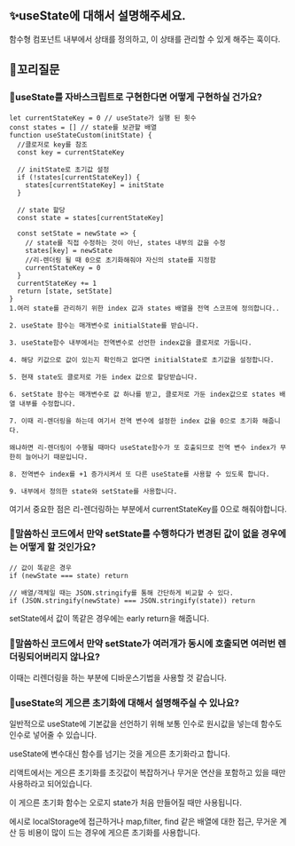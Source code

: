 ## ✨useState에 대해서 설명해주세요.

함수형 컴포넌트 내부에서 상태를 정의하고, 이 상태를 관리할 수 있게 해주는 훅이다.

## 🔁꼬리질문

### 🤔useState를 자바스크립트로 구현한다면 어떻게 구현하실 건가요?

```
let currentStateKey = 0 // useState가 실행 된 횟수
const states = [] // state를 보관할 배열
function useStateCustom(initState) {
  //클로저로 key를 참조
  const key = currentStateKey

  // initState로 초기값 설정
  if (!states[currentStateKey]) {
    states[currentStateKey] = initState
  }

  // state 할당
  const state = states[currentStateKey]

  const setState = newState => {
    // state를 직접 수정하는 것이 아닌, states 내부의 값을 수정
    states[key] = newState
    //리-렌더링 될 때 0으로 초기화해줘야 자신의 state를 지정함
    currentStateKey = 0
  }
  currentStateKey += 1
  return [state, setState]
}
1.여러 state를 관리하기 위한 index 값과 states 배열을 전역 스코프에 정의합니다..

2. useState 함수는 매개변수로 initialState를 받습니다.

3. useState함수 내부에서는 전역변수로 선언한 index값을 클로저로 가둡니다.

4. 해당 키값으로 값이 있는지 확인하고 없다면 initialState로 초기값을 설정합니다.

5. 현재 state도 클로저로 가둔 index 값으로 할당받습니다.

6. setState 함수는 매개변수로 값 하나를 받고, 클로저로 가둔 index값으로 states 배열 내부를 수정합니다.

7. 이때 리-렌더링을 하는데 여기서 전역 변수에 설정한 index 값을 0으로 초기화 해줍니다.

왜냐하면 리-렌더링이 수행될 때마다 useState함수가 또 호출되므로 전역 변수 index가 무한히 늘어나기 때문입니다.

8. 전역변수 index를 +1 증가시켜서 또 다른 useState를 사용할 수 있도록 합니다.

9. 내부에서 정의한 state와 setState를 사용합니다.
```

여기서 중요한 점은 리-렌더링하는 부분에서 currentStateKey를 0으로 해줘야합니다.

### 🤔말씀하신 코드에서 만약 setState를 수행하다가 변경된 값이 없을 경우에는 어떻게 할 것인가요?

```
// 값이 똑같은 경우
if (newState === state) return

// 배열/객체일 때는 JSON.stringify를 통해 간단하게 비교할 수 있다.
if (JSON.stringify(newState) === JSON.stringify(state)) return
```

setState에서 값이 똑같은 경우에는 early return을 해줍니다.

### 🤔말씀하신 코드에서 만약 setState가 여러개가 동시에 호출되면 여러번 렌더링되어버리지 않나요?

이때는 리렌더링을 하는 부분에 디바운스기법을 사용할 것 같습니다.

### 🤔useState의 게으른 초기화에 대해서 설명해주실 수 있나요?

일반적으로 useState에 기본값을 선언하기 위해 보통 인수로 원시값을 넣는데 함수도 인수로 넣어줄 수 있습니다.

useState에 변수대신 함수를 넘기는 것을 게으른 초기화라고 합니다.

리액트에서는 게으른 초기화를 초깃값이 복잡하거나 무거운 연산을 포함하고 있을 때만 사용하라고 되어있습니다.

이 게으른 초기화 함수는 오로지 state가 처음 만들어질 때만 사용됩니다.

에시로 localStorage에 접근하거나 map,filter, find 같은 배열에 대한 접근, 무거운 계산 등 비용이 많이 드는 경우에 게으른 초기화를 사용합니다.
